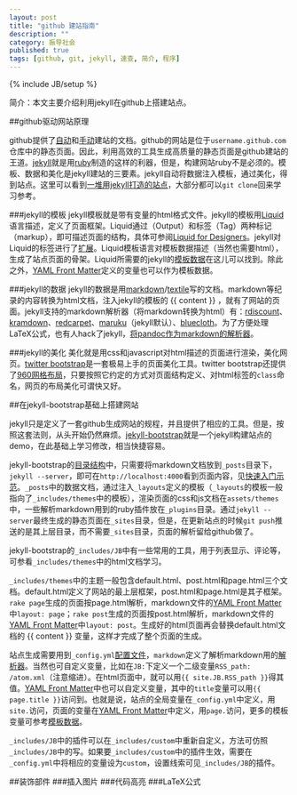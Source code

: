 ```yaml
---
layout: post
title: "github 建站指南"
description: ""
category: 振导社会
published: true
tags: [github, git, jekyll, 速查, 简介, 程序]
---
```

{% include JB/setup %}

简介：本文主要介绍利用jekyll在github上搭建站点。

##github驱动网站原理

github提供了[自动](https://help.github.com/articles/creating-pages-with-the-automatic-generator)和[手动](https://help.github.com/articles/creating-project-pages-manually)建站的文档。github的网站是位于`username.github.com`仓库中的静态页面。因此，利用高效的工具生成高质量的静态页面是github建站的王道。[jekyll](http://jekyllrb.com/)就是用[ruby](http://www.ruby-lang.org/)制造的这样的利器，但是，构建网站ruby不是必须的。模板、数据和美化是jekyll建站的三要素。jekyll自动将数据注入模板，通过美化，得到站点。这里可以看到[一堆用jekyll打造的站点](https://github.com/mojombo/jekyll/wiki/Sites)，大部分都可以`git clone`回来学习参考。

###jekyll的模板
jekyll模板就是带有变量的html格式文件。jekyll的模板用[Liquid](http://liquidmarkup.org/)语言描述，定义了页面框架。Liquid通过（Output）和标签（Tag）两种标记（markup），即可描述页面的结构，具体可参阅[Liquid for Designers](https://github.com/Shopify/liquid/wiki/Liquid-for-Designers)。jekyll对Liquid的标签进行了[扩展](https://github.com/mojombo/jekyll/wiki/Liquid-Extensions)。Liquid模板语言对模板数据描述（当然也需要html），生成了站点页面的骨架。Liquid所需要的jekyll的[模板数据][TD]在这儿可以找到。除此之外，[YAML Front Matter][YFM]定义的变量也可以作为模板数据。

[TD]: https://github.com/mojombo/jekyll/wiki/template-data   
[YFM]: https://github.com/mojombo/jekyll/wiki/YAML-Front-Matter

###jekyll的数据
jekyll的数据是用[markdown](http://daringfireball.net/projects/markdown/)/[textile](http://textile.sitemonks.com/)写的文档。markdown等纪录的内容转换为html文档，注入jekyll的模板的 &#123;&#123; content &#125;&#125; ，就有了网站的页面。jekyll支持的markdown解析器（将markdown转换为html）有：<span id="markdown"></span>[rdiscount](https://github.com/rtomayko/rdiscount/)、[kramdown](http://kramdown.rubyforge.org/)、[redcarpet](https://github.com/tanoku/redcarpet/)、[maruku](http://maruku.rubyforge.org/)（jekyll默认）、[bluecloth](http://deveiate.org/projects/BlueCloth/)。为了方便处理LaTeX公式，也有人hack了jekyll，[将pandoc作为markdown的解析器](http://yangzetian.github.com/2012/04/15/jekyll-pandoc/)。

###jekyll的美化
美化就是用css和javascript对html描述的页面进行渲染，美化网页。[twitter bootstrap](http://twitter.github.com/bootstrap/)是一套极易上手的页面美化工具。twitter bootstrap还提供了[960网格布局](http://960.gs/)，只要按照它约定的方式对页面结构定义、对html标签的`class`命名，网页的布局美化可谓快又好。

##在jekyll-bootstrap基础上搭建网站

jekyll只是定义了一套github生成网站的规程，并且提供了相应的工具。但是，按照这套法则，从头开始仍然麻烦。[jekyll-bootstrap](http://jekyllbootstrap.com/)就是一个jekyll构建站点的demo，在此基础上学习修改，相当快捷容易。

jekyll-bootstrap的[目录结构](https://github.com/mojombo/jekyll/wiki/usage)中，只需要将markdown文档放到`_posts`目录下，`jekyll --server`，即可在`http://localhost:4000`看到页面内容，见[快速入门示范](http://jekyllbootstrap.com/usage/jekyll-quick-start.html)。`_posts`中的数据文档，通过注入`_layouts`定义的模板（`_layouts`的模板一般指向了`_includes/themes`中的模板），渲染页面的css和js文档在`assets/themes`中，一些解析markdown用到的ruby插件放在`_plugins`目录。通过`jekyll --server`最终生成的静态页面在`_sites`目录，但是，在更新站点的时候`git push`推送的是其上层目录，而不需要`_sites`目录，页面的解析留给github做了。

jekyll-bootstrap的`_includes/JB`中有一些常用的工具，用于列表显示、评论等，可参看`_includes/themes`中的html文档学习。

`_includes/themes`中的主题一般包含default.html、post.html和page.html三个文档。default.html定义了网站的最上层框架，post.html和page.html是其子框架。`rake page`生成的页面按page.html解析，markdown文件的[YAML Front Matter][YFM]中`layout: page`；`rake post`生成的页面按post.html解析，markdown文件的[YAML Front Matter][YFM]中`layout: post`。生成好的html页面再会替换default.html文档的 &#123;&#123; content &#125;&#125; 变量，这样才完成了整个页面的生成。

站点生成需要用到`_config.yml`[配置文件](https://github.com/mojombo/jekyll/wiki/configuration)，`markdown`定义了解析markdown用的[解析器](#markdown)。当然也可自定义变量，比如在`JB:`下定义一个二级变量`RSS_path: /atom.xml`（注意缩进）。在html页面中，就可以用`{{ site.JB.RSS_path }}`得其值。[YAML Front Matter][YFM]中也可以自定义变量，其中的`title`变量可以用`{{ page.title }}`访问到。也就是说，站点的全局变量在`_config.yml`中定义，用`site.`访问，页面的变量在[YAML Front Matter][YFM]中定义，用`page.`访问，更多的模板变量可参考[模板数据][TD]。

`_includes/JB`中的插件可以在`_includes/custom`中重新自定义，方法可仿照`_includes/JB`中的写。如果要`_includes/custom`中的插件生效，需要在`_config.yml`中将相应的变量设为`custom`，设置线索可见`_includes/JB`的插件。

##装饰部件
###插入图片
###代码高亮
###LaTeX公式

